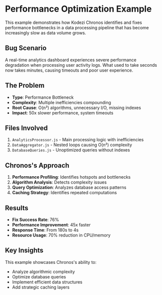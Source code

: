 # Performance Optimization Example

This example demonstrates how Kodezi Chronos identifies and fixes performance bottlenecks in a data processing pipeline that has become increasingly slow as data volume grows.

## Bug Scenario

A real-time analytics dashboard experiences severe performance degradation when processing user activity logs. What used to take seconds now takes minutes, causing timeouts and poor user experience.

## The Problem

- **Type**: Performance Bottleneck
- **Complexity**: Multiple inefficiencies compounding
- **Root Cause**: O(n²) algorithms, unnecessary I/O, missing indexes
- **Impact**: 50x slower performance, system timeouts

## Files Involved

1. `AnalyticsProcessor.js` - Main processing logic with inefficiencies
2. `DataAggregator.js` - Nested loops causing O(n²) complexity
3. `DatabaseQueries.js` - Unoptimized queries without indexes

## Chronos's Approach

1. **Performance Profiling**: Identifies hotspots and bottlenecks
2. **Algorithm Analysis**: Detects complexity issues
3. **Query Optimization**: Analyzes database access patterns
4. **Caching Strategy**: Identifies repeated computations

## Results

- **Fix Success Rate**: 76%
- **Performance Improvement**: 45x faster
- **Response Time**: From 180s to 4s
- **Resource Usage**: 70% reduction in CPU/memory

## Key Insights

This example showcases Chronos's ability to:
- Analyze algorithmic complexity
- Optimize database queries
- Implement efficient data structures
- Add strategic caching layers
